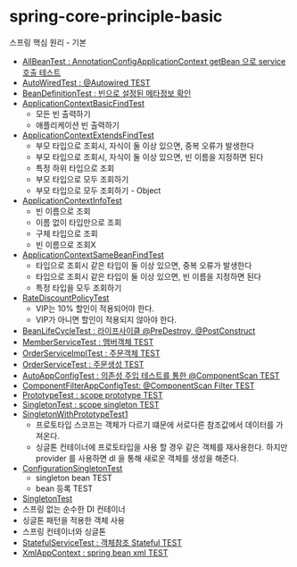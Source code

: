 # spring-core-principle-basic
스프링 핵심 원리 - 기본

- [AllBeanTest : AnnotationConfigApplicationContext getBean 으로 service 호출 테스트](https://github.com/youjaewoong/spring-core-principle-basic/blob/master/core/src/test/java/hello/core/autowired/AllBeanTest.java)
- [AutoWiredTest : @Autowired TEST](https://github.com/youjaewoong/spring-core-principle-basic/blob/master/core/src/test/java/hello/core/autowired/AutoWiredTest.java)
- [BeanDefinitionTest : 빈으로 설정된 메타정보 확인](https://github.com/youjaewoong/spring-core-principle-basic/blob/master/core/src/test/java/hello/core/beandefinition/BeanDefinitionTest.java)
- [ApplicationContextBasicFindTest](https://github.com/youjaewoong/spring-core-principle-basic/blob/master/core/src/test/java/hello/core/beanfind/ApplicationContextBasicFindTest.java)
  - 모든 빈 출력하기
  - 애플리케이션 빈 출력하기
- [ApplicationContextExtendsFindTest](https://github.com/youjaewoong/spring-core-principle-basic/blob/master/core/src/test/java/hello/core/beanfind/ApplicationContextExtendsFindTest.java)
  - 부모 타입으로 조회시, 자식이 둘 이상 있으면, 중복 오류가 발생한다
  - 부모 타입으로 조회시, 자식이 둘 이상 있으면, 빈 이름을 지정하면 된다
  - 특정 하위 타입으로 조회
  - 부모 타입으로 모두 조회하기
  - 부모 타입으로 모두 조회하기 - Object 
- [ApplicationContextInfoTest](https://github.com/youjaewoong/spring-core-principle-basic/blob/master/core/src/test/java/hello/core/beanfind/ApplicationContextInfoTest.java)
  - 빈 이름으로 조회
  - 이름 없이 타입만으로 조회
  - 구체 타입으로 조회
  - 빈 이름으로 조회X
- [ApplicationContextSameBeanFindTest](https://github.com/youjaewoong/spring-core-principle-basic/blob/master/core/src/test/java/hello/core/beanfind/ApplicationContextSameBeanFindTest.java)
  - 타입으로 조회시 같은 타입이 둘 이상 있으면, 중복 오류가 발생한다
  - 타입으로 조회시 같은 타입이 둘 이상 있으면, 빈 이름을 지정하면 된다
  - 특정 타입을 모두 조회하기
- [RateDiscountPolicyTest](https://github.com/youjaewoong/spring-core-principle-basic/blob/master/core/src/test/java/hello/core/discount/RateDiscountPolicyTest.java)
  - VIP는 10% 할인이 적용되어야 한다.
  - VIP가 아니면 할인이 적용되지 않아야 한다.
- [BeanLifeCycleTest : 라이프사이클 @PreDestroy, @PostConstruct](https://github.com/youjaewoong/spring-core-principle-basic/tree/master/core/src/test/java/hello/core/lifecycle)
- [MemberServiceTest : 맴버객체 TEST](https://github.com/youjaewoong/spring-core-principle-basic/blob/master/core/src/test/java/hello/core/member/MemberServiceTest.java)
- [OrderServiceImplTest : 주문객체 TEST](https://github.com/youjaewoong/spring-core-principle-basic/blob/master/core/src/test/java/hello/core/order/OrderServiceImplTest.java)
- [OrderServiceTest : 주문생성 TEST](https://github.com/youjaewoong/spring-core-principle-basic/blob/master/core/src/test/java/hello/core/order/OrderServiceTest.java)
- [AutoAppConfigTest : 의존성 주입 테스트를 통한 @ComponentScan TEST](https://github.com/youjaewoong/spring-core-principle-basic/blob/master/core/src/test/java/hello/core/scan/AutoAppConfigTest.java)
- [ComponentFilterAppConfigTest: @ComponentScan Filter TEST](https://github.com/youjaewoong/spring-core-principle-basic/blob/master/core/src/test/java/hello/core/scan/ComponentFilterAppConfigTest.java)
- [PrototypeTest : scope prototype TEST](https://github.com/youjaewoong/spring-core-principle-basic/blob/master/core/src/test/java/hello/core/scope/PrototypeTest.java)
- [SingletonTest : scope singleton TEST](https://github.com/youjaewoong/spring-core-principle-basic/blob/master/core/src/test/java/hello/core/scope/SingletonTest.java)
- [SingletonWithPrototypeTest1](https://github.com/youjaewoong/spring-core-principle-basic/blob/master/core/src/test/java/hello/core/scope/SingletonWithPrototypeTest1.java)
  - 프로토타입 스코프는 객체가 다르기 떄문에 서로다른 참조값에서 데이터를 가져온다.
  - 싱글톤 컨테이너에 프로토타입을 사용 할 경우 같은 객체를 재사용한다. 하지만 provider 를 사용하면 dl 을 통해 새로운 객체를 생성을 해준다.
- [ConfigurationSingletonTest](https://github.com/youjaewoong/spring-core-principle-basic/blob/master/core/src/test/java/hello/core/singleton/ConfigurationSingletonTest.java)
  - singleton bean TEST
  - bean 등록 TEST
 - [SingletonTest](https://github.com/youjaewoong/spring-core-principle-basic/blob/master/core/src/test/java/hello/core/singleton/SingletonTest.java)
  - 스프링 없는 순수한 DI 컨테이너
  - 싱글톤 패턴을 적용한 객체 사용
  - 스프링 컨테이너와 싱글톤
- [StatefulServiceTest : 객체참조 Stateful TEST](https://github.com/youjaewoong/spring-core-principle-basic/blob/master/core/src/test/java/hello/core/singleton/StatefulServiceTest.java)
- [XmlAppContext : spring bean xml TEST](https://github.com/youjaewoong/spring-core-principle-basic/blob/master/core/src/test/java/hello/core/xml/XmlAppContext.java)
